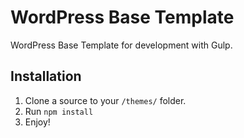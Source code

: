 # WordPress Base Template

WordPress Base Template for development with Gulp.

## Installation

1. Clone a source to your `/themes/` folder.
2. Run `npm install`
3. Enjoy!
